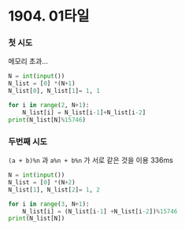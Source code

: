 # 1904. 01타일
### 첫 시도
메모리 초과...
```python
N = int(input())
N_list = [0] *(N+1)             
N_list[0], N_list[1]= 1, 1

for i in range(2, N+1):
    N_list[i] = N_list[i-1]+N_list[i-2]
print(N_list[N]%15746)
```

### 두번째 시도
`(a + b)%n` 과 `a%n + b%n` 가 서로 같은 것을 이용
336ms
```python
N = int(input())
N_list = [0] *(N+2)
N_list[1], N_list[2]= 1, 2

for i in range(3, N+1):
    N_list[i] = (N_list[i-1] +N_list[i-2])%15746
print(N_list[N])
```
